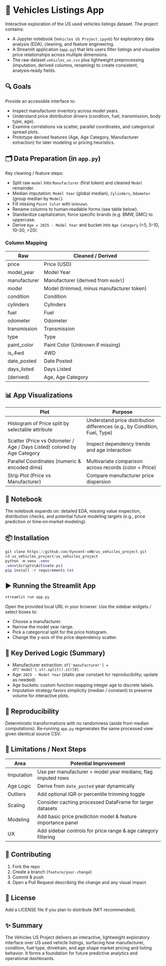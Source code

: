# 🚗 Vehicles Listings App

Interactive exploration of the US used vehicles listings dataset. The project contains:

* A Jupyter notebook (`Vehicles US Project.ipynb`) for exploratory data analysis (EDA), cleaning, and feature engineering.
* A Streamlit application (`app.py`) that lets users filter listings and visualize price relationships across multiple dimensions.
* The raw dataset `vehicles_us.csv` plus lightweight preprocessing (imputation, derived columns, renaming) to create consistent, analysis‑ready fields.

## 🔍 Goals

Provide an accessible interface to:
* Inspect manufacturer inventory across model years.
* Understand price distribution drivers (condition, fuel, transmission, body type, age).
* Examine correlations via scatter, parallel coordinates, and categorical spread plots.
* Prototype derived features (Age, Age Category, Manufacturer extraction) for later modeling or pricing heuristics.

## 🗂️ Data Preparation (in `app.py`)

Key cleaning / feature steps:
* Split raw `model` into `Manufacturer` (first token) and cleaned `Model` remainder.
* Median imputation: `Model Year` (global median), `Cylinders`, `Odometer` (group median by `Model`).
* Fill missing `Paint Color` with `Unknown`.
* Rename columns to human‑readable forms (see table below).
* Standardize capitalization; force specific brands (e.g. BMW, GMC) to uppercase.
* Derive `Age = 2025 - Model Year` and bucket into `Age Category` (<5, 5–10, 10–20, >20).

### Column Mapping

| Raw | Cleaned / Derived |
|-----|-------------------|
| price | Price (USD) |
| model_year | Model Year |
| manufacturer | Manufacturer (derived from `model`) |
| model | Model (trimmed, minus manufacturer token) |
| condition | Condition |
| cylinders | Cylinders |
| fuel | Fuel |
| odometer | Odometer |
| transmission | Transmission |
| type | Type |
| paint_color | Paint Color (Unknown if missing) |
| is_4wd | 4WD |
| date_posted | Date Posted |
| days_listed | Days Listed |
| (derived) | Age, Age Category |

## 📊 App Visualizations

| Plot | Purpose |
|------|---------|
| Histogram of Price split by selectable attribute | Understand price distribution differences (e.g., by Condition, Fuel, Type) |
| Scatter (Price vs Odometer / Age / Days Listed) colored by Age Category | Inspect dependency trends and age interaction |
| Parallel Coordinates (numeric & encoded dims) | Multivariate comparison across records (color = Price) |
| Strip Plot (Price vs Manufacturer) | Compare manufacturer price dispersion |

## 🧪 Notebook

The notebook expands on: detailed EDA, missing value inspection, distribution checks, and potential future modeling targets (e.g., price prediction or time‑on‑market modeling).

## 📦 Installation

```powershell
git clone https://github.com/Vyncent-vdW/us_vehicles_project.git
cd us_vehicles_project/us_vehicles_project
python -m venv .venv
.venv\Scripts\Activate.ps1
pip install -r requirements.txt
```

## ▶️ Running the Streamlit App

```powershell
streamlit run app.py
```
Open the provided local URL in your browser. Use the sidebar widgets / select boxes to:
* Choose a manufacturer.
* Narrow the model year range.
* Pick a categorical split for the price histogram.
* Change the y‑axis of the price dependency scatter.

## 🧮 Key Derived Logic (Summary)

* Manufacturer extraction: `df['manufacturer'] = df['model'].str.split().str[0]`
* Age: `2025 - Model Year` (static year constant for reproducibility; update as needed)
* Age buckets: custom function mapping integer age to discrete labels.
* Imputation strategy favors simplicity (median / constant) to preserve volume for interactive plots.

## 🔄 Reproducibility

Deterministic transformations with no randomness (aside from median computations). Re‑running `app.py` regenerates the same processed view given identical source CSV.

## 🚧 Limitations / Next Steps

| Area | Potential Improvement |
|------|-----------------------|
| Imputation | Use per manufacturer + model year medians; flag imputed rows |
| Age Logic | Derive from `date_posted` year dynamically |
| Outliers | Add optional IQR or percentile trimming toggle |
| Scaling | Consider caching processed DataFrame for larger datasets |
| Modeling | Add basic price prediction model & feature importance panel |
| UX | Add sidebar controls for price range & age category filtering |

## 🤝 Contributing

1. Fork the repo
2. Create a branch (`feature/your-change`)
3. Commit & push
4. Open a Pull Request describing the change and any visual impact

## 📄 License

Add a LICENSE file if you plan to distribute (MIT recommended).

## ✨ Summary

The Vehicles US Project delivers an interactive, lightweight exploratory interface over US used vehicle listings, surfacing how manufacturer, condition, fuel type, drivetrain, and age shape market pricing and listing behavior. It forms a foundation for future predictive analytics and operational dashboards.

